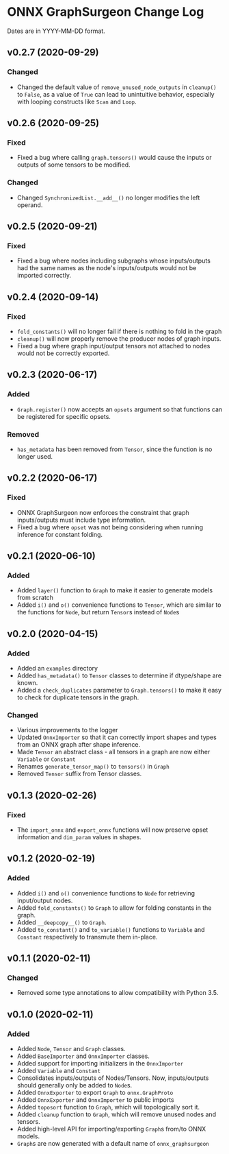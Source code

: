 # ONNX GraphSurgeon Change Log

Dates are in YYYY-MM-DD format.


## v0.2.7 (2020-09-29)
### Changed
- Changed the default value of `remove_unused_node_outputs` in `cleanup()` to `False`, as a value of `True` can lead to unintuitive behavior,
    especially with looping constructs like `Scan` and `Loop`.


## v0.2.6 (2020-09-25)
### Fixed
- Fixed a bug where calling `graph.tensors()` would cause the inputs or outputs of some tensors to be modified.

### Changed
- Changed `SynchronizedList.__add__()` no longer modifies the left operand.


## v0.2.5 (2020-09-21)
### Fixed
- Fixed a bug where nodes including subgraphs whose inputs/outputs had the same names as the node's inputs/outputs would not be imported correctly.


## v0.2.4 (2020-09-14)
### Fixed
- `fold_constants()` will no longer fail if there is nothing to fold in the graph
- `cleanup()` will now properly remove the producer nodes of graph inputs.
- Fixed a bug where graph input/output tensors not attached to nodes would not be correctly exported.


## v0.2.3 (2020-06-17)
### Added
- `Graph.register()` now accepts an `opsets` argument so that functions can be registered for specific opsets.

### Removed
- `has_metadata` has been removed from `Tensor`, since the function is no longer used.


## v0.2.2 (2020-06-17)
### Fixed
- ONNX GraphSurgeon now enforces the constraint that graph inputs/outputs must include type information.
- Fixed a bug where `opset` was not being considering when running inference for constant folding.


## v0.2.1 (2020-06-10)
### Added
- Added `layer()` function to `Graph` to make it easier to generate models from scratch
- Added `i()` and `o()` convenience functions to `Tensor`, which are similar to the functions for `Node`, but return `Tensor`s instead of `Node`s


## v0.2.0 (2020-04-15)
### Added
- Added an `examples` directory
- Added `has_metadata()` to `Tensor` classes to determine if dtype/shape are known.
- Added a `check_duplicates` parameter to `Graph.tensors()` to make it easy to check for duplicate tensors in the graph.

### Changed
- Various improvements to the logger
- Updated `OnnxImporter` so that it can correctly import shapes and types from an ONNX graph after shape inference.
- Made `Tensor` an abstract class - all tensors in a graph are now either `Variable` or `Constant`
- Renames `generate_tensor_map()` to `tensors()` in `Graph`
- Removed `Tensor` suffix from Tensor classes.


## v0.1.3 (2020-02-26)
### Fixed
- The `import_onnx` and `export_onnx` functions will now preserve opset information and `dim_param` values in shapes.


## v0.1.2 (2020-02-19)
### Added
- Added `i()` and `o()` convenience functions to `Node` for retrieving input/output nodes.
- Added `fold_constants()` to `Graph` to allow for folding constants in the graph.
- Added `__deepcopy__()` to `Graph`.
- Added `to_constant()` and `to_variable()` functions to `Variable` and `Constant` respectively to transmute them in-place.


## v0.1.1 (2020-02-11)
### Changed
- Removed some type annotations to allow compatibility with Python 3.5.


## v0.1.0 (2020-02-11)
### Added
- Added `Node`, `Tensor` and `Graph` classes.
- Added `BaseImporter` and `OnnxImporter` classes.
- Added support for importing initializers in the `OnnxImporter`
- Added `Variable` and `Constant`
- Consolidates inputs/outputs of Nodes/Tensors. Now, inputs/outputs should generally only be added to `Node`s.
- Added `OnnxExporter` to export `Graph` to `onnx.GraphProto`
- Added `OnnxExporter` and `OnnxImporter` to public imports
- Added `toposort` function to `Graph`, which will topologically sort it.
- Added `cleanup` function to `Graph`, which will remove unused nodes and tensors.
- Added high-level API for importing/exporting `Graph`s from/to ONNX models.
- `Graph`s are now generated with a default name of `onnx_graphsurgeon`
